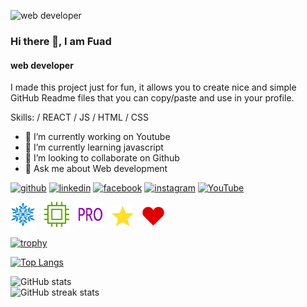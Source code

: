 ![web developer](https://scontent.fjsr8-1.fna.fbcdn.net/v/t39.30808-6/458744696_122097247106516953_5398869409790259246_n.jpg?stp=dst-jpg_s960x960&_nc_cat=106&ccb=1-7&_nc_sid=cc71e4&_nc_ohc=BO2dHcAp80cQ7kNvgHq9Qiu&_nc_ht=scontent.fjsr8-1.fna&_nc_gid=Alw166g8vjwiobU3QYpzWRO&oh=00_AYBgIFnd6URDttw7lz7qcd_T4VO8wGyLhvifDt1hBY5Erw&oe=66E0A1D7)
### Hi there 👋, I am Fuad
#### web developer

I made this project just for fun, it allows you to create nice and simple GitHub Readme files that you can copy/paste and use in your profile.

Skills: / REACT / JS / HTML / CSS

- 🔭 I’m currently working on Youtube 
- 🌱 I’m currently learning javascript 
- 👯 I’m looking to collaborate on Github 
- 💬 Ask me about Web development 


[<img src='https://cdn.jsdelivr.net/npm/simple-icons@3.0.1/icons/github.svg' alt='github' height='40'>](https://github.com/https://github.com/fuadalom08)  [<img src='https://cdn.jsdelivr.net/npm/simple-icons@3.0.1/icons/linkedin.svg' alt='linkedin' height='40'>](https://www.linkedin.com/in/https://www.linkedin.com/in/fuad-alom-khan-8835272b9//)  [<img src='https://cdn.jsdelivr.net/npm/simple-icons@3.0.1/icons/facebook.svg' alt='facebook' height='40'>](https://www.facebook.com/https://www.facebook.com/profile.php?id=100084273827054)  [<img src='https://cdn.jsdelivr.net/npm/simple-icons@3.0.1/icons/instagram.svg' alt='instagram' height='40'>](https://www.instagram.com/https://www.instagram.com/mdfuadalom/)  [<img src='https://cdn.jsdelivr.net/npm/simple-icons@3.0.1/icons/youtube.svg' alt='YouTube' height='40'>](https://www.youtube.com/channel/https://www.youtube.com/@fuadalomkhan523)  

<a href='https://archiveprogram.github.com/'><img src='https://raw.githubusercontent.com/acervenky/animated-github-badges/master/assets/acbadge.gif' width='40' height='40'></a> <a href='https://docs.github.com/en/developers'><img src='https://raw.githubusercontent.com/acervenky/animated-github-badges/master/assets/devbadge.gif' width='40' height='40'></a> <a href='https://github.com/pricing'><img src='https://raw.githubusercontent.com/acervenky/animated-github-badges/master/assets/pro.gif' width='40' height='40'></a> <a href='https://stars.github.com/'><img src='https://raw.githubusercontent.com/acervenky/animated-github-badges/master/assets/starbadge.gif' width='35' height='35'></a> <a href='https://docs.github.com/en/github/supporting-the-open-source-community-with-github-sponsors'><img src='https://raw.githubusercontent.com/acervenky/animated-github-badges/master/assets/sponsorbadge.gif' width='35' height='35'></a> 

[![trophy](https://github-profile-trophy.vercel.app/?username=https://github.com/fuadalom08)](https://github.com/ryo-ma/github-profile-trophy)

[![Top Langs](https://github-readme-stats.vercel.app/api/top-langs/?username=https://github.com/fuadalom08)](https://github.com/anuraghazra/github-readme-stats)

![GitHub stats](https://github-readme-stats.vercel.app/api?username=https://github.com/fuadalom08&show_icons=true&count_private=true)  
![GitHub streak stats](https://streak-stats.demolab.com/?user=https://github.com/fuadalom08)  

